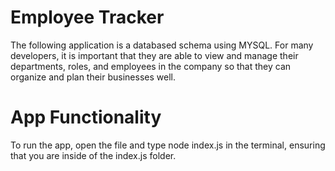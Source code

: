 # Employee Tracker
The following application is a databased schema using MYSQL. For many developers, it is important that they are able to view and manage their departments, roles, and employees in the company so that they can organize and plan their businesses well.

# App Functionality
To run the app, open the file and type node index.js in the terminal, ensuring that you are inside of the index.js folder. 